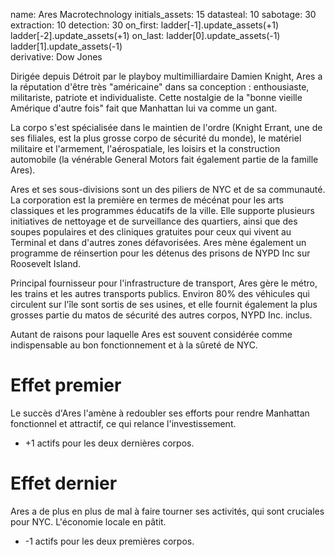 name: Ares Macrotechnology
initials_assets: 15
datasteal: 10
sabotage: 30
extraction: 10
detection: 30
on_first:
    ladder[-1].update_assets(+1)
    ladder[-2].update_assets(+1)
on_last:
    ladder[0].update_assets(-1)
    ladder[1].update_assets(-1)  
derivative: Dow Jones

Dirigée depuis Détroit par le playboy multimilliardaire Damien Knight, Ares a la réputation d'être très "américaine" dans sa conception : enthousiaste, militariste, patriote et individualiste. Cette nostalgie de la "bonne vieille Amérique d'autre fois" fait que Manhattan lui va comme un gant.

La corpo s'est spécialisée dans le maintien de l'ordre (Knight Errant, une de ses filiales, est la plus grosse corpo de sécurité du monde), le matériel militaire et l'armement, l'aérospatiale, les loisirs et la construction automobile (la vénérable General Motors fait également partie de la famille Ares).

Ares et ses sous-divisions sont un des piliers de NYC et de sa communauté. La corporation est la première en termes de mécénat pour les arts classiques et les programmes éducatifs de la ville. Elle supporte plusieurs initiatives de nettoyage et de surveillance des quartiers, ainsi que des soupes populaires et des cliniques gratuites pour ceux qui vivent au Terminal et dans d'autres zones défavorisées. Ares mène également un programme de réinsertion pour les détenus des prisons de NYPD Inc sur Roosevelt Island.

Principal fournisseur pour l'infrastructure de transport, Ares gère le métro, les trains et les autres transports publics. Environ 80% des véhicules qui circulent sur l'île sont sortis de ses usines, et elle fournit également la plus grosses partie du matos de sécurité des autres corpos, NYPD Inc. inclus. 

Autant de raisons pour laquelle Ares est souvent considérée comme indispensable au bon fonctionnement et à la sûreté de NYC.

# Effet  premier 

Le succès d'Ares l'amène à redoubler ses efforts pour rendre Manhattan fonctionnel et attractif, ce qui relance l'investissement.

* +1 actifs pour les deux dernières corpos.

# Effet dernier 

Ares a de plus en plus de mal à faire tourner ses activités, qui sont cruciales pour NYC. L'économie locale en pâtit.

* -1 actifs pour les deux premières corpos.
